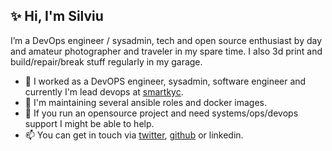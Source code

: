## ✨ Hi, I'm Silviu

I’m a DevOps engineer / sysadmin, tech and open source enthusiast by day and amateur photographer and traveler in my spare time. I also 3d print and build/repair/break stuff regularly in my garage.

- 🔭 I worked as a DevOPS engineer, sysadmin, software engineer and currently I'm lead devops at [smartkyc](https://wwww.smartkyc.com).
- 🌱 I'm maintaining several ansible roles and docker images.
- 👯 If you run an opensource project and need systems/ops/devops support I might be able to help.
- 📫 You can get in touch via [twitter](https://twitter.com/filviu), [github](https://github.com/filviu/filviu/issues) or linkedin.

<!--
**filviu/filviu** is a ✨ _special_ ✨ repository because its `README.md` (this file) appears on your GitHub profile.

Here are some ideas to get you started:

- 🔭 I’m currently working on ...
- 🌱 I’m currently learning ...
- 👯 I’m looking to collaborate on ...
- 🤔 I’m looking for help with ...
- 💬 Ask me about ...
- 📫 How to reach me: ...
- 😄 Pronouns: ...
- ⚡ Fun fact: ...
-->
